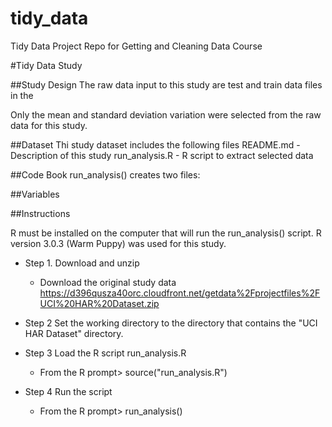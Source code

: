tidy_data
=========

Tidy Data Project Repo for Getting and Cleaning Data Course


#Tidy Data Study

##Study Design
The raw data input to this study are test and train data files in the

Only the mean and standard deviation variation were selected from the raw data for this study.


##Dataset
        Thi study dataset includes the following files
                README.md     -  Description of this study
                run_analysis.R - R script to extract selected data



##Code Book
        run_analysis() creates two files:





##Variables


##Instructions

 R must be installed on the computer that will run the run_analysis() script. 
 R version 3.0.3 (Warm Puppy) was used for this study.

* Step 1.    Download and unzip
  * Download the original study data [https://d396qusza40orc.cloudfront.net/getdata%2Fprojectfiles%2FUCI%20HAR%20Dataset.zip ](https://d396qusza40orc.cloudfront.net/getdata%2Fprojectfiles%2FUCI%20HAR%20Dataset.zip)

* Step 2    Set the working directory to the directory that contains the "UCI HAR Dataset" directory.

* Step 3    Load the R script run_analysis.R
  * From the R prompt>  source("run_analysis.R")

* Step 4    Run the script
  * From the R prompt> run_analysis()
